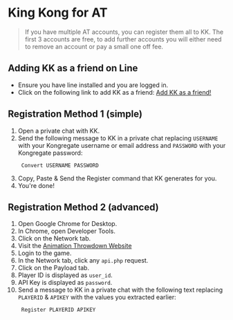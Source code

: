 # King Kong for AT

> If you have multiple AT accounts, you can register them all to KK. The first 3 accounts are free, to add further accounts you will either need to remove an account or pay a small one off fee.


## Adding KK as a friend on Line

- Ensure you have line installed and you are logged in.
- Click on the following link to add KK as a friend: [Add KK as a friend!](https://liff.line.me/1645278921-kWRPP32q/?accountId=103fdgvo)

## Registration Method 1 (simple)

1. Open a private chat with KK.
2. Send the following message to KK in a private chat replacing `USERNAME` with your Kongregate username or email address and `PASSWORD` with your Kongregate password:
   ```
    Convert USERNAME PASSWORD
   ```
3. Copy, Paste & Send the Register command that KK generates for you.
4. You're done!

## Registration Method 2 (advanced)
1. Open Google Chrome for Desktop.
2. In Chrome, open Developer Tools.
3. Click on the Network tab.
4. Visit the [Animation Throwdown Website](https://www.kongregate.com/games/throwdown/animation-throwdown)
5. Login to the game.
6. In the Network tab, click any `api.php` request.
7. Click on the Payload tab.
8. Player ID is displayed as `user_id`.
9. API Key is displayed as `password`.
11. Send a message to KK in a private chat with the following text replacing `PLAYERID` & `APIKEY` with the values you extracted earlier:
    ```
     Register PLAYERID APIKEY
    ```
    


